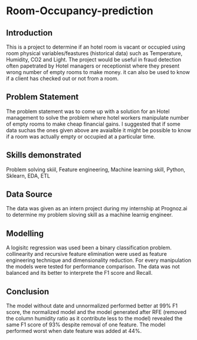 # Room-Occupancy-prediction
## Introduction
This is a project to determine if an hotel room is vacant or occupied using  room physical variables/feastures (historical data) such as Temperature, Humidity, CO2 and Light. The project would be useful in fraud detection often papetrated by Hotel managers or receptionist where they present wrong number of empty rooms to make money. it can also be used to know if a client has checked out or not from a room. 
## Problem Statement
The problem statement was to come up with a solution for an Hotel management to solve the problem where hotel workers manipulate number of empty rooms to make cheap financial gains. I suggested that if some data suchas the ones given above are avaialble it might be possible to know if a room was actually empty or occupied at a particular time.
## Skills demonstrated
Problem solving skiil, Feature engineering, Machine learning skill, Python, Sklearn, EDA, ETL
## Data Source
The data was given as an intern project during my internship at Prognoz.ai to determine my problem sloving skill as a machine learnig engineer. 
## Modelling
A logisitc regression was used been a binary classification problem. collinearity and recursive feature elimination were used as feature engineering technique and dimensionality reduction. For every manipulation the models were tested for performance comparison. The data was not balanced and its better to interprete the F1 score and Recall.
## Conclusion
The model without date and unnormalized performed better at 99% F1 score, the normalized model and the model generated after RFE (removed the column humidity ratio as it contribute less to the model) revealed the same F1 score of 93% despite removal of one feature. The model performed worst when date feature was added at 44%.

